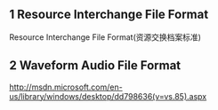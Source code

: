 ## 1 Resource Interchange File Format

Resource Interchange File Format(资源交换档案标准)












## 2 Waveform Audio File Format













http://msdn.microsoft.com/en-us/library/windows/desktop/dd798636(v=vs.85).aspx
